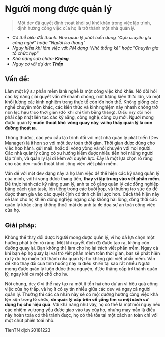 # Người mong được quản lý
> Một dev đã quyết định thoát khỏi sự khó khăn trong việc lập trình, định hướng công việc của họ là trở thành một nhà quản lý.

* _Có thể biến đổi thành: Nhà quản lý phát triển dạng "Cựu chuyên gia công nghệ" hoặc "Người leo thang"_
* _Nguy hiểm khi làm việc với: PM dạng "Nhà thống kê" hoặc "Chuyên gia tổ chức họp"_
* _Khả năng sửa chữa: **Không**_
* _Nguy cơ với dự án: **Thấp**_

## Vấn đề:
 
Làm một kỹ sư phần mềm lành nghề là một công việc khó khăn. Nó đòi hỏi các kỹ năng giải quyết vấn đề nhanh chóng, một lượng kiến thức lớn, và một khối lượng các kinh nghiệm trong thực tế còn lớn hơn thế. Không giống các nghề chuyên môn khác, các kiến thức và kinh nghiệm này nhanh chóng trở nên lạc hậu theo thời gian (đôi khi chỉ tính bằng tháng). Điều này đòi hỏi phải cập nhật liên tục các kỹ năng, công nghệ, công cụ mới. Người mong được quản lý **muốn thoát khỏi vòng quay này, và họ thấy quản lý là con đường thoát ra**.

Thông thường, các yêu cầu lập trình đối với một nhà quản lý phát triển (Dev Manager) là ít hơn so với một dev toàn thời gian. Thời gian được dùng cho việc họp hành, gửi mail, hoặc đi vòng vòng và nói chuyện với mọi người. Các nhà quản lý cũng có xu hướng kiếm được nhiều tiền hơi những người lập trình, và quản lý lại đi kèm với quyền lực. Đây là một lựa chọn rõ ràng cho các dev muốn thoát khỏi công việc viết phần mềm.

Vấn đề với một dev dạng này là họ làm việc để thể hiện các kỹ năng quản lý của mình, với hi vọng được thăng tiến, **thay vì tập trung vào viết phần mềm**. Để thực hành các kỹ năng quản lý, anh ta cỗ gắng quản lý các đồng nghiệp bằng cách giao task, lớn tiếng trong các buổi họp, và thường tạo sức ép để được tham gia vào các quyết định có tính chiến lược hơn. Cách thể hiện này sẽ làm cho họ khiến đồng nghiệp ngang cấp không hài lòng, đồng thời các quản lý khác cũng không thoải mái do anh ta đe dọa sự an toàn công việc của họ.

## Giải pháp:

Không thể thay đổi được Người mong được quản lý, vì họ đã lựa chọn một hướng phát triển rõ ràng. Một khi quyết định đã được tạo ra, không còn đường quay lại. Bạn không thể làm cho họ lại thích viết phần mềm. Ngay cả khi bạn ép họ quay lại vai trò viết phần mềm toàn thời gian, bạn sẽ phát hiện ra lý do họ muốn trở thành nhà quản lý: họ không giỏi viết phần mềm. Vấn đề khó thay đổi của tình huống này là điều khiến tại sao rất nhiều Người mong được quản lý luôn được thỏa nguyện, được thăng cấp trở thành quản lý, ngay khi có một chỗ cho họ.

Nói chung, dev ở vị thế này tạo ra một ít tổn hại cho dự án vì hiệu quả công việc của họ thấp, và họ ít có uy tín nhiều giữa các dev và ngay cả người quản lý. Thường thì các cá nhân này sẽ có một đường hướng công việc khá lộn xộn trong tổ chức, **do quản lý cấp trên cố gắng tìm ra một cách sử dụng họ cho hiệu quả**. Với khả năng như vậy, họ có thể là một mối nguy nếu các nhiệm vụ trọng yếu được giao vào tay của họ, nhưng may mắn là điều này hoàn toàn có thể tránh được, họ có thể tồn tại một cách an toàn chỉ với một chút phiền toái nhỏ.

TienTN dịch 20181223    